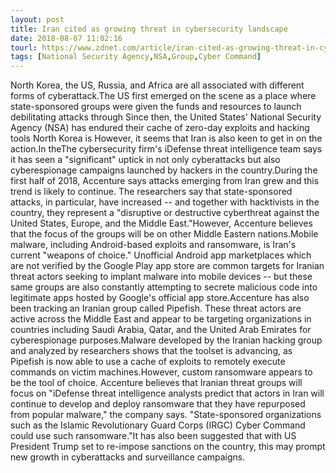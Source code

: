 ```yaml
---
layout: post
title: Iran cited as growing threat in cybersecurity landscape
date: 2018-08-07 11:02:16
tourl: https://www.zdnet.com/article/iran-cited-as-growing-threat-in-cybersecurity-landscape/
tags: [National Security Agency,NSA,Group,Cyber Command]
---
```

North Korea, the US, Russia, and Africa are all associated with different forms of cyberattack.The US first emerged on the scene as a place where state-sponsored groups were given the funds and resources to launch debilitating attacks through Since then, the United States' National Security Agency (NSA) has endured their cache of zero-day exploits and hacking tools North Korea is However, it seems that Iran is also keen to get in on the action.In theThe cybersecurity firm's iDefense threat intelligence team says it has seen a "significant" uptick in not only cyberattacks but also cyberespionage campaigns launched by hackers in the country.During the first half of 2018, Accenture says attacks emerging from Iran grew and this trend is likely to continue. The researchers say that state-sponsored attacks, in particular, have increased -- and together with hacktivists in the country, they represent a "disruptive or destructive cyberthreat against the United States, Europe, and the Middle East."However, Accenture believes that the focus of the groups will be on other Middle Eastern nations.Mobile malware, including Android-based exploits and ransomware, is Iran's current "weapons of choice." Unofficial Android app marketplaces which are not verified by the Google Play app store are common targets for Iranian threat actors seeking to implant malware into mobile devices -- but these same groups are also constantly attempting to secrete malicious code into legitimate apps hosted by Google's official app store.Accenture has also been tracking an Iranian group called Pipefish. These threat actors are active across the Middle East and appear to be targeting organizations in countries including Saudi Arabia, Qatar, and the United Arab Emirates for cyberespionage purposes.Malware developed by the Iranian hacking group and analyzed by researchers shows that the toolset is advancing, as Pipefish is now able to use a cache of exploits to remotely execute commands on victim machines.However, custom ransomware appears to be the tool of choice. Accenture believes that Iranian threat groups will focus on "iDefense threat intelligence analysts predict that actors in Iran will continue to develop and deploy ransomware that they have repurposed from popular malware," the company says. "State-sponsored organizations such as the Islamic Revolutionary Guard Corps (IRGC) Cyber Command could use such ransomware."It has also been suggested that with US President Trump set to re-impose sanctions on the country, this may prompt new growth in cyberattacks and surveillance campaigns.